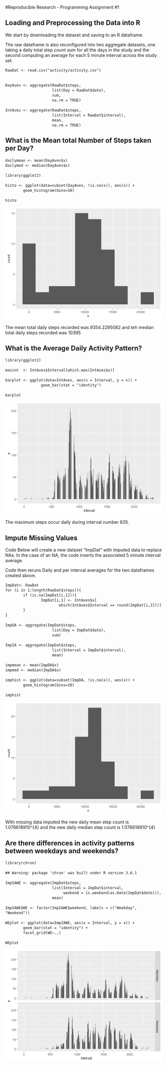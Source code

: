 \#Reproducible Research - Programming Assignment \#1

Loading and Preprocessing the Data into R
-----------------------------------------

We start by downloading the dataset and saving to an R dataframe.

The raw dataframe is also reconfigured into two aggregate datasets, one
taking a daily total step count sum for all the days in the study and
the second computing an average for each 5 minute interval across the
study set.

    RawDat <- read.csv("activity/activity.csv")


    DayAves <- aggregate(RawDat$steps, 
                         list(Day = RawDat$date), 
                         sum,
                         na.rm = TRUE)

    IntAves <- aggregate(RawDat$steps, 
                         list(Interval = RawDat$interval), 
                         mean, 
                         na.rm = TRUE)

What is the Mean total Number of Steps taken per Day?
-----------------------------------------------------

    dailymean <- mean(DayAves$x)
    dailymed <- median(DayAves$x)

    library(ggplot2)

    histo <- ggplot(data=subset(DayAves, !is.na(x)), aes(x)) + 
            geom_histogram(bins=10)

    histo

![](PA1_files/figure-markdown_strict/Mean%20total%20Steps-1.png)

The mean total daily steps recorded was 9354.2295082 and teh median
total daily steps recorded was 10395

What is the Average Daily Activity Pattern?
-------------------------------------------

    library(ggplot2)

    maxint  <- IntAves$Interval[which.max(IntAves$x)]

    barplot <- ggplot(data=IntAves, aes(x = Interval, y = x)) +
                    geom_bar(stat = "identity")

    barplot

![](PA1_files/figure-markdown_strict/Daily%20Timestamp%20Averages-1.png)

The maximum steps occur daily during interval number 835.

Impute Missing Values
---------------------

Code Below will create a new dataset “ImpDat” with imputed data to
replace NAs. In the case of an NA, the code inserts the associated 5
minute interval average.

Code then reruns Daily and per interval averages for the two dataframes
created above.

    ImpDat<- RawDat
    for (i in 1:length(RawDat$steps)){
            if (is.na(ImpDat[i,1])){
                    ImpDat[i,1] <- IntAves$x[
                            which(IntAves$Interval == round(ImpDat[i,3]))] 
            }
    }

    ImpDA <- aggregate(ImpDat$steps, 
                         list(Day = ImpDat$date), 
                         sum)

    ImpIA <- aggregate(ImpDat$steps, 
                         list(Interval = ImpDat$interval), 
                         mean)

    impmean <- mean(ImpDA$x)
    impmed <- median(ImpDA$x)

    imphist <- ggplot(data=subset(ImpDA, !is.na(x)), aes(x)) + 
            geom_histogram(bins=10)

    imphist

![](PA1_files/figure-markdown_strict/Impute%20Missing%20Values-1.png)

WIth missing data imputed the new daily mean step count is
1.076618910^{4} and the new daily median step count is 1.076618910^{4}

Are there differences in activity patterns between weekdays and weekends?
-------------------------------------------------------------------------

    library(chron)

    ## Warning: package 'chron' was built under R version 3.6.1

    ImpIAWE <- aggregate(ImpDat$steps, 
                         list(Interval = ImpDat$interval, 
                              weekend = is.weekend(as.Date(ImpDat$date))), 
                         mean)

    ImpIAWE$WE <- factor(ImpIAWE$weekend, labels = c("Weekday", "Weekend"))

    WEplot <- ggplot(data=ImpIAWE, aes(x = Interval, y = x)) +
            geom_bar(stat = "identity") +
            facet_grid(WE~.,)

    WEplot

![](PA1_files/figure-markdown_strict/Weekend%20v.%20Weekday%20Analysis-1.png)
